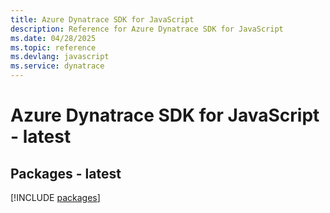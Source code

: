 ```yaml
---
title: Azure Dynatrace SDK for JavaScript
description: Reference for Azure Dynatrace SDK for JavaScript
ms.date: 04/28/2025
ms.topic: reference
ms.devlang: javascript
ms.service: dynatrace
---
```

# Azure Dynatrace SDK for JavaScript - latest
## Packages - latest
[!INCLUDE [packages](dynatrace-index.md)]
